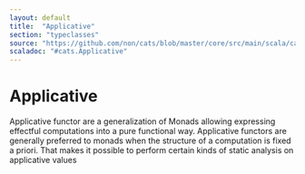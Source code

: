 ```yaml
---
layout: default
title:  "Applicative"
section: "typeclasses"
source: "https://github.com/non/cats/blob/master/core/src/main/scala/cats/Applicative.scala"
scaladoc: "#cats.Applicative"
---
```

# Applicative

Applicative functor are a generalization of Monads allowing expressing effectful computations into a pure functional way.
Applicative functors are generally preferred to monads when the structure of a computation is fixed a priori.
That makes it possible to perform certain kinds of static analysis on applicative values